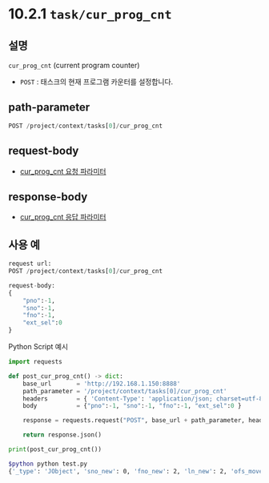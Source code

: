 ﻿# 10.2.1 `task/cur_prog_cnt`

## 설명

`cur_prog_cnt` (current program counter)

- `POST` : 태스크의 현재 프로그램 카운터를 설정합니다.

## path-parameter

```python
POST /project/context/tasks[0]/cur_prog_cnt
```

## request-body

- [cur_prog_cnt 요청 파라미터](/99-schema/cur_prog_cnt.md/#request-body)

## response-body

- [cur_prog_cnt 응답 파라미터](/99-schema/cur_prog_cnt.md/#response-body)

## 사용 예

```python
request url:
POST /project/context/tasks[0]/cur_prog_cnt

request-body:
{
    "pno":-1,
    "sno":-1,
    "fno":-1,
    "ext_sel":0
}
```

Python Script 예시

```python
import requests

def post_cur_prog_cnt() -> dict:
    base_url       = 'http://192.168.1.150:8888'
    path_parameter = '/project/context/tasks[0]/cur_prog_cnt'
    headers        = { 'Content-Type': 'application/json; charset=utf-8' }
    body           = {"pno":-1, "sno":-1, "fno":-1, "ext_sel":0 }

    response = requests.request("POST", base_url + path_parameter, headers=headers, json=body)

    return response.json()

print(post_cur_prog_cnt())
```
```sh
$python python test.py
{'_type': 'JObject', 'sno_new': 0, 'fno_new': 2, 'ln_new': 2, 'ofs_moved': 0}
```